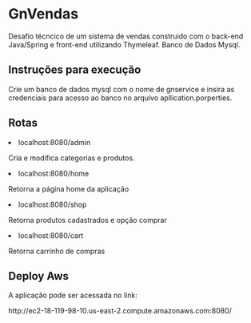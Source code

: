 # GnVendas
Desafio técncico de um sistema de vendas construido com o back-end Java/Spring e front-end utilizando Thymeleaf. Banco de Dados Mysql.

<h2> Instruções para execução </h2>
Crie um banco de dados mysql com o nome de gnservice e insira as credenciais para acesso ao banco no arquivo apllication.porperties.

<h2>Rotas</h2>
<li>localhost:8080/admin</li>
<p>Cria e modifica categorias e produtos.
<li>localhost:8080/home</li>
<p>Retorna a página home da aplicação</p>
<li>localhost:8080/shop</li>
<p> Retorna produtos cadastrados e opção comprar</p>
<li>localhost:8080/cart</li>
<p>Retorna carrinho de compras</p>

<h2>Deploy Aws</h2>
<p>A aplicação pode ser acessada no link:</p>
<p>http://ec2-18-119-98-10.us-east-2.compute.amazonaws.com:8080/</p>
